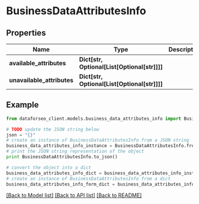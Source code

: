 # BusinessDataAttributesInfo


## Properties

Name | Type | Description | Notes
------------ | ------------- | ------------- | -------------
**available_attributes** | **Dict[str, Optional[List[Optional[str]]]]** |  | [optional] 
**unavailable_attributes** | **Dict[str, Optional[List[Optional[str]]]]** |  | [optional] 

## Example

```python
from dataforseo_client.models.business_data_attributes_info import BusinessDataAttributesInfo

# TODO update the JSON string below
json = "{}"
# create an instance of BusinessDataAttributesInfo from a JSON string
business_data_attributes_info_instance = BusinessDataAttributesInfo.from_json(json)
# print the JSON string representation of the object
print BusinessDataAttributesInfo.to_json()

# convert the object into a dict
business_data_attributes_info_dict = business_data_attributes_info_instance.to_dict()
# create an instance of BusinessDataAttributesInfo from a dict
business_data_attributes_info_form_dict = business_data_attributes_info.from_dict(business_data_attributes_info_dict)
```
[[Back to Model list]](../README.md#documentation-for-models) [[Back to API list]](../README.md#documentation-for-api-endpoints) [[Back to README]](../README.md)


